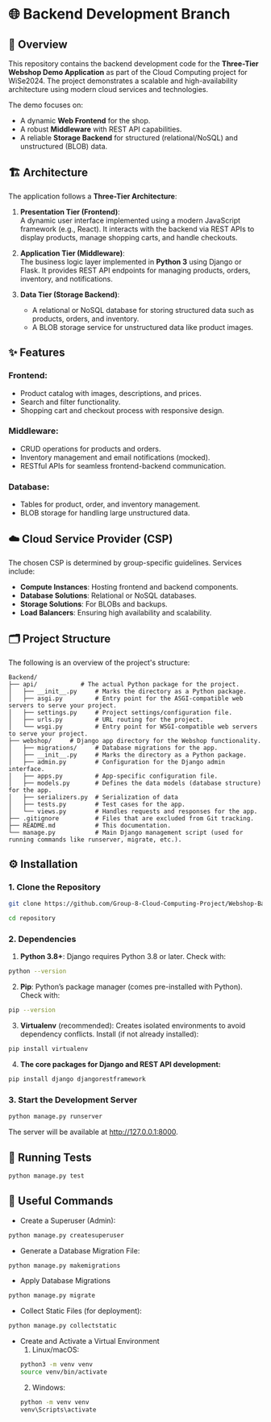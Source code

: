 # 🌐 Backend Development Branch

## 📝 Overview
This repository contains the backend development code for the **Three-Tier Webshop Demo Application** as part of the Cloud Computing project for WiSe2024. The project demonstrates a scalable and high-availability architecture using modern cloud services and technologies.

The demo focuses on:
- A dynamic **Web Frontend** for the shop.
- A robust **Middleware** with REST API capabilities.
- A reliable **Storage Backend** for structured (relational/NoSQL) and unstructured (BLOB) data.

## 🏗️ Architecture
The application follows a **Three-Tier Architecture**:
1. **Presentation Tier (Frontend)**:  
   A dynamic user interface implemented using a modern JavaScript framework (e.g., React). It interacts with the backend via REST APIs to display products, manage shopping carts, and handle checkouts.

2. **Application Tier (Middleware)**:  
   The business logic layer implemented in **Python 3** using Django or Flask. It provides REST API endpoints for managing products, orders, inventory, and notifications.

3. **Data Tier (Storage Backend)**:  
   - A relational or NoSQL database for storing structured data such as products, orders, and inventory.
   - A BLOB storage service for unstructured data like product images.


## ✨ Features
### Frontend:
- Product catalog with images, descriptions, and prices.
- Search and filter functionality.
- Shopping cart and checkout process with responsive design.

### Middleware:
- CRUD operations for products and orders.
- Inventory management and email notifications (mocked).
- RESTful APIs for seamless frontend-backend communication.

### Database:
- Tables for product, order, and inventory management.
- BLOB storage for handling large unstructured data.


## ☁️ Cloud Service Provider (CSP)
The chosen CSP is determined by group-specific guidelines. Services include:
- **Compute Instances**: Hosting frontend and backend components.
- **Database Solutions**: Relational or NoSQL databases.
- **Storage Solutions**: For BLOBs and backups.
- **Load Balancers**: Ensuring high availability and scalability.

## 🗂️ Project Structure
The following is an overview of the project's structure:

```plaintext
Backend/
├── api/            # The actual Python package for the project.
│   ├── __init__.py     # Marks the directory as a Python package.
│   ├── asgi.py         # Entry point for the ASGI-compatible web servers to serve your project.
│   ├── settings.py     # Project settings/configuration file.
│   ├── urls.py         # URL routing for the project.
│   └── wsgi.py         # Entry point for WSGI-compatible web servers to serve your project.
├── webshop/     # Django app directory for the Webshop functionality.
│   ├── migrations/     # Database migrations for the app.
│   ├── __init__.py     # Marks the directory as a Python package.
│   ├── admin.py        # Configuration for the Django admin interface.
│   ├── apps.py         # App-specific configuration file.
│   ├── models.py       # Defines the data models (database structure) for the app.
│   ├── serializers.py  # Serialization of data
│   ├── tests.py        # Test cases for the app.
│   └── views.py        # Handles requests and responses for the app.
├── .gitignore          # Files that are excluded from Git tracking.
├── README.md           # This documentation.
└── manage.py           # Main Django management script (used for running commands like runserver, migrate, etc.).
```

## ⚙️ Installation

### 1. Clone the Repository
```bash
git clone https://github.com/Group-8-Cloud-Computing-Project/Webshop-Backend.git

cd repository
```
### 2. Dependencies

1. **Python 3.8+**: Django requires Python 3.8 or later.
Check with:
```bash
python --version
```
2. **Pip**: Python’s package manager (comes pre-installed with Python).
Check with:
```bash
pip --version
```
3. **Virtualenv** (recommended): Creates isolated environments to avoid dependency conflicts.
Install (if not already installed):
```bash
pip install virtualenv
```

4. **The core packages for Django and REST API development:**
```bash
pip install django djangorestframework
```

### 3. Start the Development Server
```bash
python manage.py runserver
```
The server will be available at http://127.0.0.1:8000.

## 🧪 Running Tests
```bash
python manage.py test
```

## 📝 Useful Commands
- Create a Superuser (Admin):
```bash
python manage.py createsuperuser
```
- Generate a Database Migration File:
```bash
python manage.py makemigrations
```
- Apply Database Migrations
```bash
python manage.py migrate
```
- Collect Static Files (for deployment):
```bash
python manage.py collectstatic
```
- Create and Activate a Virtual Environment
    1. Linux/macOS:
    ```bash
    python3 -m venv venv 
    source venv/bin/activate
    ```
    2. Windows:
    ```bash
    python -m venv venv
    venv\Scripts\activate
    ```
